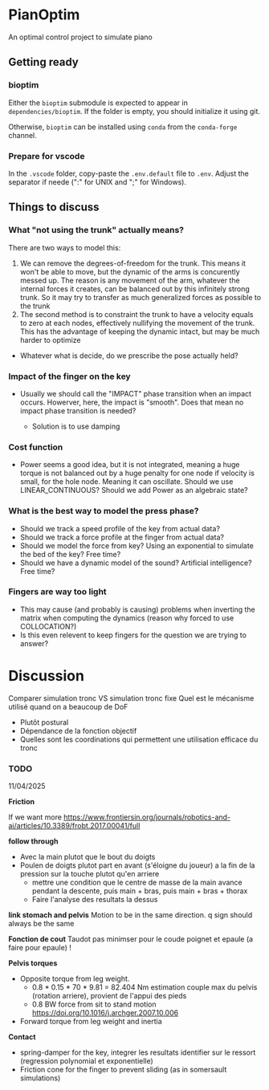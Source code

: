 # PianOptim

An optimal control project to simulate piano

## Getting ready

### bioptim

Either the `bioptim` submodule is expected to appear in `dependencies/bioptim`. If the folder is empty, you should initialize it using git. 

Otherwise, `bioptim` can be installed using `conda` from the `conda-forge` channel. 

### Prepare for vscode

In the `.vscode` folder, copy-paste the `.env.default` file to `.env`. Adjust the separator if neede (":" for UNIX and ";" for Windows). 


## Things to discuss

### What "not using the trunk" actually means?

There are two ways to model this:
1. We can remove the degrees-of-freedom for the trunk. This means it won't be able to move, but the dynamic of the arms is concurently messed up. The reason is any movement of the arm, whatever the internal forces it creates, can be balanced out by this infinitely strong trunk. So it may try to transfer as much generalized forces as possible to the trunk
2. The second method is to constraint the trunk to have a velocity equals to zero at each nodes, effectively nullifying the movement of the trunk. This has the advantage of keeping the dynamic intact, but may be much harder to optimize

- Whatever what is decide, do we prescribe the pose actually held?

### Impact of the finger on the key
- Usually we should call the "IMPACT" phase transition when an impact occurs. Howerver, here, the impact is "smooth". Does that mean no impact phase transition is needed?

  - Solution is to use damping 

### Cost function
- Power seems a good idea, but it is not integrated, meaning a huge torque is not balanced out by a huge penalty for one node if velocity is small, for the hole node. Meaning it can oscillate. Should we use LINEAR_CONTINUOUS? Should we add Power as an algebraic state?

### What is the best way to model the press phase?

- Should we track a speed profile of the key from actual data?
- Should we track a force profile at the finger from actual data?
- Should we model the force from key? Using an exponential to simulate the bed of the key? Free time?
- Should we have a dynamic model of the sound? Artificial intelligence? Free time?

### Fingers are way too light

- This may cause (and probably is causing) problems when inverting the matrix when computing the dynamics (reason why forced to use COLLOCATION?)
- Is this even relevent to keep fingers for the question we are trying to answer?

# Discussion
Comparer simulation tronc VS simulation tronc fixe
Quel est le mécanisme utilisé quand on a beaucoup de DoF
  - Plutôt postural
  - Dépendance de la fonction objectif
  - Quelles sont les coordinations qui permettent une utilisation efficace du tronc

### TODO
11/04/2025

**Friction**

If we want more https://www.frontiersin.org/journals/robotics-and-ai/articles/10.3389/frobt.2017.00041/full

**follow through**
- Avec la main plutot que le bout du doigts
- Poulen de doigts plutot part en avant (s'éloigne du joueur) a la fin de la pression sur la touche plutot qu'en arriere
  - mettre une condition que le centre de masse de la main avance pendant la descente, puis main + bras, puis main + bras + thorax
  - Faire l'analyse des resultats la dessus

**link stomach and pelvis** 
Motion to be in the same direction. q sign should always be the same

**Fonction de cout** 
Taudot pas minimser pour le coude poignet et epaule (a faire pour epaule) !

**Pelvis torques**
- Opposite torque from leg weight.
    - 0.8 * 0.15 * 70 * 9.81 = 82.404 Nm estimation couple max du pelvis (rotation arriere), provient de l'appui des pieds
    - 0.8 BW force from sit to stand motion https://doi.org/10.1016/j.archger.2007.10.006
- Forward torque from leg weight and inertia

**Contact**
- spring-damper for the key, integrer les resultats identifier sur le ressort (regression polynomial et exponentielle)
- Friction cone for the finger to prevent sliding (as in somersault simulations)
